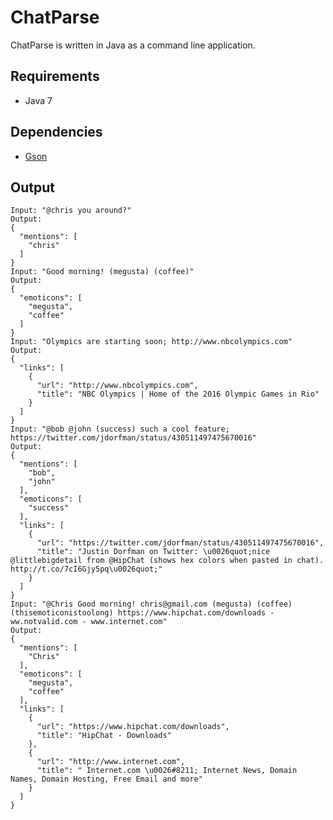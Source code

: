 ChatParse
=========
ChatParse is written in Java as a command line application.

Requirements
-------------------
* Java 7

Dependencies
-------------------
* [Gson](https://code.google.com/p/google-gson/)

Output
---------
    Input: "@chris you around?"
    Output:
    {
      "mentions": [
        "chris"
      ]
    }
    Input: "Good morning! (megusta) (coffee)"
    Output:
    {
      "emoticons": [
        "megusta",
        "coffee"
      ]
    }
    Input: "Olympics are starting soon; http://www.nbcolympics.com"
    Output:
    {
      "links": [
        {
          "url": "http://www.nbcolympics.com",
          "title": "NBC Olympics | Home of the 2016 Olympic Games in Rio"
        }
      ]
    }
    Input: "@bob @john (success) such a cool feature; https://twitter.com/jdorfman/status/430511497475670016"
    Output:
    {
      "mentions": [
        "bob",
        "john"
      ],
      "emoticons": [
        "success"
      ],
      "links": [
        {
          "url": "https://twitter.com/jdorfman/status/430511497475670016",
          "title": "Justin Dorfman on Twitter: \u0026quot;nice @littlebigdetail from @HipChat (shows hex colors when pasted in chat). http://t.co/7cI6Gjy5pq\u0026quot;"
        }
      ]
    }
    Input: "@Chris Good morning! chris@gmail.com (megusta) (coffee) (thisemoticonistoolong) https://www.hipchat.com/downloads - ww.notvalid.com - www.internet.com"
    Output:
    {
      "mentions": [
        "Chris"
      ],
      "emoticons": [
        "megusta",
        "coffee"
      ],
      "links": [
        {
          "url": "https://www.hipchat.com/downloads",
          "title": "HipChat - Downloads"
        },
        {
          "url": "http://www.internet.com",
          "title": " Internet.com \u0026#8211; Internet News, Domain Names, Domain Hosting, Free Email and more"
        }
      ]
    }
